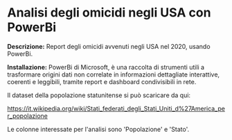 # Analisi degli omicidi negli USA con PowerBi

**Descrizione:**
Report degli omicidi avvenuti negli USA nel 2020, usando PowerBi.

**Installazione:**
PowerBi di Microsoft, è una raccolta di strumenti utili a trasformare origini dati non correlate in informazioni dettagliate interattive, coerenti e leggibili, tramite report e dashboard condivisibili in rete. 

Il dataset della popolazione statunitense si può scaricare da qui:

https://it.wikipedia.org/wiki/Stati_federati_degli_Stati_Uniti_d%27America_per_popolazione

Le colonne interessate per l'analisi sono 'Popolazione' e 'Stato'.
